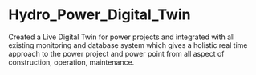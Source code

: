 # Hydro_Power_Digital_Twin
Created a Live Digital Twin for power projects and integrated with all existing monitoring and database system which gives a holistic real time approach to the power project and power point from all aspect of construction, operation, maintenance.
